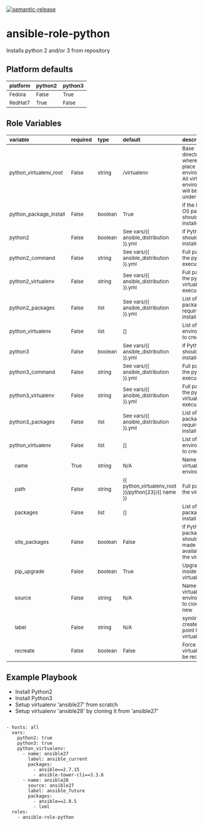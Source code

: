 [![semantic-release](https://img.shields.io/badge/%20%20%F0%9F%93%A6%F0%9F%9A%80-semantic--release-e10079.svg)](https://github.com/semantic-release/semantic-release)

# ansible-role-python

Installs python 2 and/or 3 from repository


Platform defaults
--------------

<sub>**platform**</sub> |<sub>**python2**</sub> |<sub>**python3**</sub>
:--- |:--- |:---
<sub>Fedora</sub> |<sub>False</sub> |<sub>True</sub>
<sub>RedHat7</sub> |<sub>True</sub> |<sub>False</sub>


Role Variables
--------------

<sub>**variable**</sub> |<sub>**required**</sub> |<sub>**type**</sub> |<sub>**default**</sub> |<sub>**description**</sub>
:--- |:--- |:--- |:--- |:---
<sub>python_virtualenv_root</sub> |<sub>False</sub> |<sub>string</sub> |<sub>/virtualenv</sub> |<sub>Base directory where to place virtual environments.  All virtual environments will be placed underneath</sub>
<sub>python_package_install</sub> |<sub>False</sub> |<sub>boolean</sub> |<sub>True</sub> |<sub>If the Python OS packes should be installed</sub>
<sub>python2</sub> |<sub>False</sub> |<sub>boolean</sub> |<sub>See vars/{{ ansible_distribution }}.yml</sub> |<sub>If Python2 should be installed</sub>
<sub>python2_command</sub> |<sub>False</sub> |<sub>string</sub> |<sub>See vars/{{ ansible_distribution }}.yml</sub> |<sub>Full path to the python2 executable</sub>
<sub>python2_virtualenv</sub> |<sub>False</sub> |<sub>string</sub> |<sub>See vars/{{ ansible_distribution }}.yml</sub> |<sub>Full path to the python2 virtualenv executable</sub>
<sub>python2_packages</sub> |<sub>False</sub> |<sub>list</sub> |<sub>See vars/{{ ansible_distribution }}.yml</sub> |<sub>List of packages required to install Python</sub>
<sub>python_virtualenv</sub> |<sub>False</sub> |<sub>list</sub> |<sub>[]</sub> |<sub>List of virtual environments to create</sub>
<sub>python3</sub> |<sub>False</sub> |<sub>boolean</sub> |<sub>See vars/{{ ansible_distribution }}.yml</sub> |<sub>If Python3 should be installed</sub>
<sub>python3_command</sub> |<sub>False</sub> |<sub>string</sub> |<sub>See vars/{{ ansible_distribution }}.yml</sub> |<sub>Full path to the python3 executable</sub>
<sub>python3_virtualenv</sub> |<sub>False</sub> |<sub>string</sub> |<sub>See vars/{{ ansible_distribution }}.yml</sub> |<sub>Full path to the python3 virtualenv executable</sub>
<sub>python3_packages</sub> |<sub>False</sub> |<sub>list</sub> |<sub>See vars/{{ ansible_distribution }}.yml</sub> |<sub>List of packages required to install Python</sub>
<sub>python_virtualenv</sub> |<sub>False</sub> |<sub>list</sub> |<sub>[]</sub> |<sub>List of virtual environments to create</sub>
<sub>&nbsp;&nbsp;&nbsp;&nbsp;name</sub> |<sub>True</sub> |<sub>string</sub> |<sub>N/A</sub> |<sub>Name of the virtual environment.</sub>
<sub>&nbsp;&nbsp;&nbsp;&nbsp;path</sub> |<sub>False</sub> |<sub>string</sub> |<sub>{{ python_virtualenv_root }}/python[23]/{{ name }}</sub> |<sub>Full path to the virtual env</sub>
<sub>&nbsp;&nbsp;&nbsp;&nbsp;packages</sub> |<sub>False</sub> |<sub>list</sub> |<sub>[]</sub> |<sub>List of pip packages to install</sub>
<sub>&nbsp;&nbsp;&nbsp;&nbsp;site_packages</sub> |<sub>False</sub> |<sub>boolean</sub> |<sub>False</sub> |<sub>If Python site packages should be made available to the virtualenv</sub>
<sub>&nbsp;&nbsp;&nbsp;&nbsp;pip_upgrade</sub> |<sub>False</sub> |<sub>boolean</sub> |<sub>True</sub> |<sub>Upgrade pip inside virtualenv</sub>
<sub>&nbsp;&nbsp;&nbsp;&nbsp;source</sub> |<sub>False</sub> |<sub>string</sub> |<sub>N/A</sub> |<sub>Name of virtual environment to clone to new</sub>
<sub>&nbsp;&nbsp;&nbsp;&nbsp;label</sub> |<sub>False</sub> |<sub>string</sub> |<sub>N/A</sub> |<sub>symlink to create to point to this virtualenv</sub>
<sub>&nbsp;&nbsp;&nbsp;&nbsp;recreate</sub> |<sub>False</sub> |<sub>boolean</sub> |<sub>False</sub> |<sub>Force virtualenv to be recreated</sub>




Example Playbook
----------------

+ Install Python2
+ Install Python3
+ Setup virtualenv 'ansible27' from scratch
+ Setup virtualenv 'ansible28' by cloning it from 'ansible27'


<pre><code>
- hosts: all
  vars:
    python2: true
    python3: true
    python_virtualenv:
      - name: ansible27
        label: ansible_current
        packages:
          - ansible==2.7.15
          - ansible-tower-cli==3.3.6
      - name: ansible28
        source: ansible27
        label: ansible_future
        packages:
          - ansible==2.8.5
          - lxml
  roles:
    - ansible-role-python
</pre></code>

